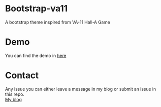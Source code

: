 # Bootstrap-va11
A bootstrap theme inspired from VA-11 Hall-A Game
# Demo
You can find the demo in [here](https://gta191977649.github.io/bootstrap-va11/)
# Contact
Any issue you can either leave a message in my blog or submit an issue in this repo.<br/>
[My blog](http://blog.sparrow.moe/archives/487)
